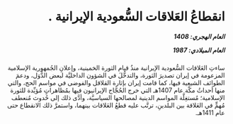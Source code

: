 <h1 dir="rtl">انقطاعُ العَلاقات السُّعودية الإيرانية .</h1>

<h5 dir="rtl">العام الهجري:  1408

العام الميلادي: 1987

</h5>

<p dir="rtl">ساءتِ العَلاقات السُّعودية الإيرانية منذُ قيام الثورة الخمينية، وإعلانِ الجُمهورية الإسلامية المزعومة في إيران تصديرَ الثورة، والتدخُّلَ في الشؤون الداخليَّة لبعض الدُّوَل، ودعمَ الطوائف الشيعية فيها، كما قامت إيران بإثارة القلاقل والفوضى في مواسم الحج، والتي منها أحداثُ مكَّة عام 1407هـ التي خرج الحُجَّاج الإيرانيون فيها بمُظاهراتٍ مُؤيِّدة للثورة الإسلامية؛ مُستغِلَّة المواسم الدينية لمصالحها السياسيَّة، وأدَّى ذلك إلى حُدوث مُنعطف مُهمٍّ في العَلاقة بين البلدينِ، ترتَّب عليه قطعُ العَلاقات بينهما، واستمرَّ ذلك الانقطاع حتى عام 1411هـ.</p></br>
